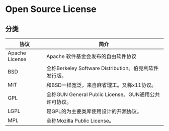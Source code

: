 # Open Source License

## 分类

| 协议           | 简介                                                   |
| -------------- | ------------------------------------------------------ |
| Apache License | Apache 软件基金会发布的自由软件协议                    |
| BSD            | 全称Berkeley Software Distribution。伯克利软件发行版。 |
| MIT            | 和BSD一样宽泛，来自麻省理工。又称x11协议。             |
| GPL            | 全称GUN General Public License。GUN通用公共许可协议。  |
| LGPL           | 是GPL的为主要类库使用设计的开源协议。                  |
| MPL            | 全称Mozilla Public License。                           |

